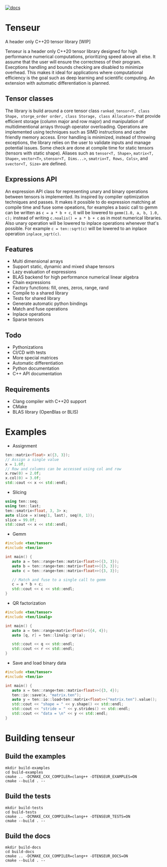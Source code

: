 [![docs](https://readthedocs.org/projects/tenseur/badge/?version=latest)](https://tenseur.readthedocs.io/en/latest/index.html)

# Tenseur

A header only C++20 tensor library [WIP]

Tenseur is a header only C++20 tensor library designed for high performance numerical computations, prioritizing speed above all else. It assume that the user will ensure the correctness of their program. Execptions handling and bounds checking are disabled to minimize overhead. This makes it ideal for applications where computational efficiency is the goal such as deep learning and scientific computing. An extension with automatic differentiation is planned.

## Tensor classes

The library is build around a core tensor class `ranked_tensor<T, class Shape, storge_order order, class Storage, class Allocator>` that provide efficient storage (column major and row major) and manipulation of multidimentional arrays through operator overloading. Operations are implemented using techniques such as SIMD instructions and cache friendly memory access. Error handling is minimized, instead of throwing exceptions, the library relies on the user to validate inputs and manage potential issues. Some check are done at compile time for static tensors (tensors with static shape). Aliases such as `tensor<T, Shape>`, `matrix<T, Shape>`, `vector<T>`, `stensor<T, Dims...>`, `smatrix<T, Rows, Cols>`, and `svector<T, Size>` are defined.

## Expressions API

An expression API class for representing unary and binary operations between tensors is implemented. Its inspired by compiler optimization techniques and passes. It makes it possible to do expression matching at compile time and fuse some opeations, for examples a basic call to gemm can be written as `c = a * b + c`, it will be lowered to `gemm(1.0, a, b, 1.0, c);` instead of writing `c.noalis() = a * b + c` as in most numerical libraries. Also unary operation will be lowered to inplace operations whenever that's possible. For example `c = ten::sqrt(c)` will be lowered to an inplace operation `inplace_sqrt(c)`.

## Features
- Multi dimensional arrays
- Support static, dynamic and mixed shape tensors
- Lazy evaluation of expressions
- BLAS backend for high performance numerical linear algebra
- Chain expressions
- Factory functions: fill, ones, zeros, range, rand
- Compile to a shared library
- Tests for shared library
- Generate automatic python bindings
- Match and fuse operations
- Inplace operations
- Sparse tensors

## Todo
- Pythonizations
- CI/CD with tests
- More special matrices
- Automatic differentiation
- Python documentation
- C++ API documentation

## Requirements
- Clang compiler with C++20 support
- CMake
- BLAS library (OpenBlas or BLIS)

# Examples

- Assignment

```c++
ten::matrix<float> x({3, 3});
// Assign a single value
x = 1.0f;
// Row and columns can be accessed using col and row
x.row(0) = 2.0f;
x.col(0) = 3.0f;
std::cout << x << std::endl;
```

- Slicing

```c++
using ten::seq;
using ten::last;
ten::smatrix<float, 3, 3> x;
auto slice = x(seq(1, last), seq(0, 1));
slice = 99.0f;
std::cout << x << std::endl;
```

- Gemm

```c++
#include <ten/tensor>
#include <ten/io>

int main() {
   auto a = ten::range<ten::matrix<float>>({3, 3});
   auto b = ten::range<ten::matrix<float>>({3, 3});
   auto c = ten::range<ten::matrix<float>>({3, 3});

   // Match and fuse to a single call to gemm
   c = a * b + c;
   std::cout << c << std::endl;
}
```

- QR factorization

```c++
#include <ten/tensor>
#include <ten/linalg>

int main() {
   auto a = ten::range<matrix<float>>({4, 4});
   auto [q, r] = ten::linalg::qr(a);

   std::cout << q << std::endl;
   std::cout << r << std::endl;
}
```

- Save and load binary data

```c++
#include <ten/tensor>
#include <ten/io>

int main() {
   auto x = ten::range<ten::matrix<float>>({3, 4});
   ten::io::save(x, "matrix.ten");
   auto y = ten::io::load<ten::matrix<float>>("matrix.ten").value();
   std::cout << "shape = " << y.shape() << std::endl;
   std::cout << "stride = " << y.strides() << std::endl;
   std::cout << "data = \n" << y << std::endl;
}
```

# Building tenseur

## Build the examples

```shell
mkdir build-examples
cd build-examples
cmake .. -DCMAKE_CXX_COMPILER=clang++ -DTENSEUR_EXAMPLES=ON
cmake --build . --
```

## Build the tests

```shell
mkdir build-tests
cd build-tests
cmake .. -DCMAKE_CXX_COMPILER=clang++ -DTENSEUR_TESTS=ON
cmake --build . --
```

## Build the docs

```shell
mkdir build-docs
cd build-docs
cmake .. -DCMAKE_CXX_COMPILER=clang++ -DTENSEUR_DOCS=ON
cmake --build . --
```

